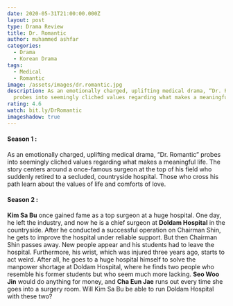 ```yaml
---
date: 2020-05-31T21:00:00.000Z
layout: post
type: Drama Review
title: Dr. Romantic
author: muhammed ashfar
categories:
  - Drama
  - Korean Drama
tags:
  - Medical
  - Romantic
image: /assets/images/dr.romantic.jpg
description: As an emotionally charged, uplifting medical drama, “Dr. Romantic”
  probes into seemingly cliched values regarding what makes a meaningful life.
rating: 4.6
watch: bit.ly/DrRomantic
imageshadow: true
---
```

#### Season 1 :

As an emotionally charged, uplifting medical drama, “Dr. Romantic” probes into seemingly cliched values regarding what makes a meaningful life. The story centers around a once-famous surgeon at the top of his field who suddenly retired to a secluded, countryside hospital. Those who cross his path learn about the values of life and comforts of love.

#### Season 2 :

**Kim Sa Bu** once gained fame as a top surgeon at a huge hospital. One day, he left the industry, and now he is a chief surgeon at **Doldam Hospital** in the countryside. After he conducted a successful operation on Chairman Shin, he gets to improve the hospital under reliable support. But then Chairman Shin passes away. New people appear and his students had to leave the hospital. Furthermore, his wrist, which was injured three years ago, starts to act weird. After all, he goes to a huge hospital himself to solve the manpower shortage at Doldam Hospital, where he finds two people who resemble his former students but who seem much more lacking. **Seo Woo Jin** would do anything for money, and **Cha Eun Jae** runs out every time she goes into a surgery room. Will Kim Sa Bu be able to run Doldam Hospital with these two?